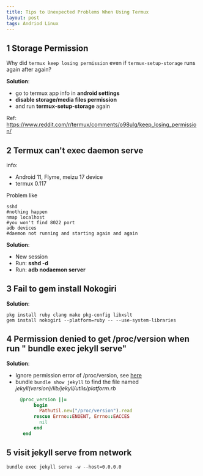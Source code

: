 ```yaml
---
title: Tips to Unexpected Problems When Using Termux
layout: post
tags: Andriod Linux
---
```


## 1 Storage Permission
Why did ``` termux keep losing permission ``` even if  ``` termux-setup-storage ``` runs again after again?

**Solution**:  
* go to termux app info in **android settings** 
* **disable storage/media files permission**
*  and run **termux-setup-storage** again

Ref: <https://www.reddit.com/r/termux/comments/o98ulg/keep_losing_permission/>

## 2 Termux can't exec daemon serve 
info:
* Android 11,  Flyme,  meizu 17 device
* termux 0.117

Problem like

```shell
sshd
#nothing happen
nmap localhost
#you won't find 8022 port
adb devices
#daemon not running and starting again and again
```

**Solution**:

* New session
* Run: **sshd -d** 
* Run: **adb nodaemon server**

## 3 Fail to gem install  Nokogiri 
**Solution**:

```shell
pkg install ruby clang make pkg-config libxslt
gem install nokogiri --platform=ruby -- --use-system-libraries
```
## 4 Permission denied to get **/proc/version** when run " bundle exec jekyll serve"
**Solution**:
* Ignore permission error of /proc/version, see [here](https://github.com/jekyll/jekyll/pull/7267)
* bundle ```bundle show jekyll``` to find the file named *jekyll(version)/lib/jekyll/utils/platform.rb*
```ruby
     @proc_version ||=
          begin
            Pathutil.new("/proc/version").read
          rescue Errno::ENOENT, Errno::EACCES
            nil
          end
      end
```

## 5 visit jekyll serve from network

```ssh
bundle exec jekyll serve -w --host=0.0.0.0
```
